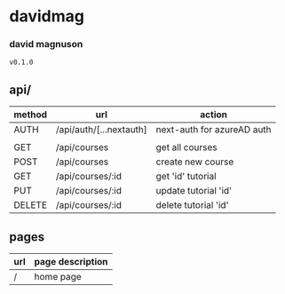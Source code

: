 # davidmag

### david magnuson

`v0.1.0`

## api/

| method | url                     | action                     |
| ------ | ----------------------- | -------------------------- |
| AUTH   | /api/auth/[...nextauth] | next-auth for azureAD auth |
|        |                         |                            |
| GET    | /api/courses            | get all courses            |
| POST   | /api/courses            | create new course          |
| GET    | /api/courses/:id        | get 'id' tutorial          |
| PUT    | /api/courses/:id        | update tutorial 'id'       |
| DELETE | /api/courses/:id        | delete tutorial 'id'       |

## pages

| url | page description |
| --- | ---------------- |
| /   | home page        |
